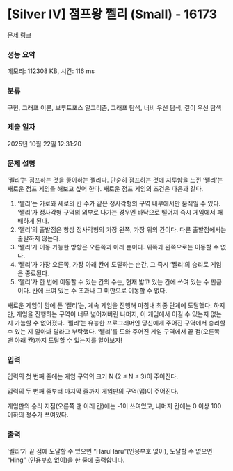 # [Silver IV] 점프왕 쩰리 (Small) - 16173 

[문제 링크](https://www.acmicpc.net/problem/16173) 

### 성능 요약

메모리: 112308 KB, 시간: 116 ms

### 분류

구현, 그래프 이론, 브루트포스 알고리즘, 그래프 탐색, 너비 우선 탐색, 깊이 우선 탐색

### 제출 일자

2025년 10월 22일 12:31:20

### 문제 설명

<p>‘쩰리’는 점프하는 것을 좋아하는 젤리다. 단순히 점프하는 것에 지루함을 느낀 ‘쩰리’는 새로운 점프 게임을 해보고 싶어 한다. 새로운 점프 게임의 조건은 다음과 같다.</p>

<ol>
	<li>‘쩰리’는 가로와 세로의 칸 수가 같은 정사각형의 구역 내부에서만 움직일 수 있다. ‘쩰리’가 정사각형 구역의 외부로 나가는 경우엔 바닥으로 떨어져 즉시 게임에서 패배하게 된다.</li>
	<li>‘쩰리’의 출발점은 항상 정사각형의 가장 왼쪽, 가장 위의 칸이다. 다른 출발점에서는 출발하지 않는다.</li>
	<li>‘쩰리’가 이동 가능한 방향은 오른쪽과 아래 뿐이다. 위쪽과 왼쪽으로는 이동할 수 없다.</li>
	<li>‘쩰리’가 가장 오른쪽, 가장 아래 칸에 도달하는 순간, 그 즉시 ‘쩰리’의 승리로 게임은 종료된다.</li>
	<li>‘쩰리’가 한 번에 이동할 수 있는 칸의 수는, 현재 밟고 있는 칸에 쓰여 있는 수 만큼이다. 칸에 쓰여 있는 수 초과나 그 미만으로 이동할 수 없다.</li>
</ol>

<p>새로운 게임이 맘에 든 ‘쩰리’는, 계속 게임을 진행해 마침내 최종 단계에 도달했다. 하지만, 게임을 진행하는 구역이 너무 넓어져버린 나머지, 이 게임에서 이길 수 있는지 없는지 가늠할 수 없어졌다. ‘쩰리’는 유능한 프로그래머인 당신에게 주어진 구역에서 승리할 수 있는 지 알아봐 달라고 부탁했다. ‘쩰리’를 도와 주어진 게임 구역에서 끝 점(오른쪽 맨 아래 칸)까지 도달할 수 있는지를 알아보자!</p>

### 입력 

 <p>입력의 첫 번째 줄에는 게임 구역의 크기 N (2 ≤ N ≤ 3)이 주어진다.</p>

<p>입력의 두 번째 줄부터 마지막 줄까지 게임판의 구역(맵)이 주어진다.</p>

<p>게임판의 승리 지점(오른쪽 맨 아래 칸)에는 -1이 쓰여있고, 나머지 칸에는 0 이상 100 이하의 정수가 쓰여있다.</p>

### 출력 

 <p>‘쩰리’가 끝 점에 도달할 수 있으면 “HaruHaru”(인용부호 없이), 도달할 수 없으면 “Hing” (인용부호 없이)을 한 줄에 출력합니다.</p>


